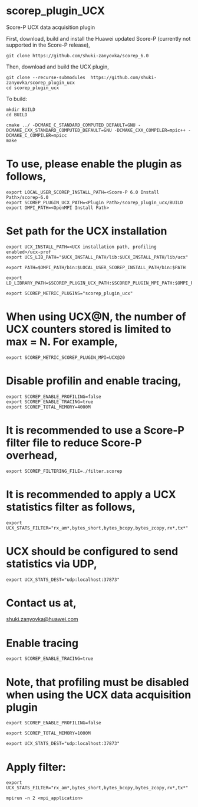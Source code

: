 # scorep_plugin_UCX
Score-P UCX data acquisition plugin

First, download, build and install the Huawei updated Score-P (currently not supported in the Score-P release),
```
git clone https://github.com/shuki-zanyovka/scorep_6.0
```

Then, download and build the UCX plugin,

```
git clone --recurse-submodules  https://github.com/shuki-zanyovka/scorep_plugin_ucx
cd scorep_plugin_ucx
```

To build:

```
mkdir BUILD
cd BUILD

cmake ../ -DCMAKE_C_STANDARD_COMPUTED_DEFAULT=GNU -DCMAKE_CXX_STANDARD_COMPUTED_DEFAULT=GNU -DCMAKE_CXX_COMPILER=mpic++ -DCMAKE_C_COMPILER=mpicc
make
```

# To use, please enable the plugin as follows,

```
export LOCAL_USER_SCOREP_INSTALL_PATH=<Score-P 6.0 Install Path>/scorep-6.0
export SCOREP_PLUGIN_UCX_PATH=<Plugin Path>/scorep_plugin_ucx/BUILD
export OMPI_PATH=<OpenMPI Install Path>
```

# Set path for the UCX installation 

```
export UCX_INSTALL_PATH=<UCX installation path, profiling enabled>/ucx-prof
export UCS_LIB_PATH="$UCX_INSTALL_PATH/lib:$UCX_INSTALL_PATH/lib/ucx"

export PATH=$OMPI_PATH/bin:$LOCAL_USER_SCOREP_INSTALL_PATH/bin:$PATH

export LD_LIBRARY_PATH=$SCOREP_PLUGIN_UCX_PATH:$SCOREP_PLUGIN_MPI_PATH:$OMPI_PATH:$UCS_LIB_PATH:$LOCAL_USER_SCOREP_INSTALL_PATH:$LD_LIBRARY_PATH

export SCOREP_METRIC_PLUGINS="scorep_plugin_ucx"
```

# When using UCX@N, the number of UCX counters stored is limited to max = N. For example,

```
export SCOREP_METRIC_SCOREP_PLUGIN_MPI=UCX@20
```

# Disable profilin and enable tracing,

```
export SCOREP_ENABLE_PROFILING=false
export SCOREP_ENABLE_TRACING=true
export SCOREP_TOTAL_MEMORY=4000M
```

# It is recommended to use a Score-P filter file to reduce Score-P overhead,

```
export SCOREP_FILTERING_FILE=./filter.scorep
```

# It is recommended to apply a UCX statistics filter as follows,

```
export UCX_STATS_FILTER="rx_am*,bytes_short,bytes_bcopy,bytes_zcopy,rx*,tx*"
```

# UCX should be configured to send statistics via UDP,

```
export UCX_STATS_DEST="udp:localhost:37873"
```

# Contact us at,

shuki.zanyovka@huawei.com

# Enable tracing

```
export SCOREP_ENABLE_TRACING=true
```

# Note, that profiling must be disabled when using the UCX data acquisition plugin

```
export SCOREP_ENABLE_PROFILING=false

export SCOREP_TOTAL_MEMORY=1000M

export UCX_STATS_DEST="udp:localhost:37873"
```

# Apply filter:

```
export UCX_STATS_FILTER="rx_am*,bytes_short,bytes_bcopy,bytes_zcopy,rx*,tx*"

mpirun -n 2 <mpi_application>
```
